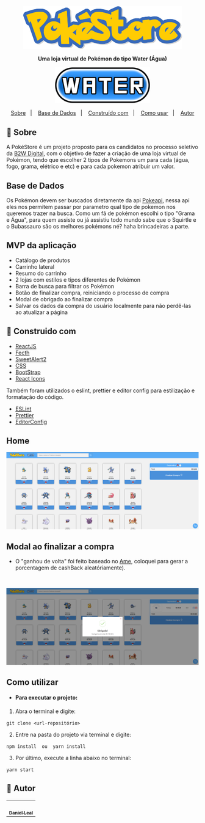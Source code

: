 <p align=center>
  <img src="./src/assets/logo.png"/>
</p>

<p align=center>   
  <strong>Uma loja virtual de Pokémon do tipo Water (Água)</strong>
</p>

<p align=center>
  <img src="./src/assets/water.png" width=250/>
</p>

<p align="center">
  <a href="#page_with_curl-Sobre">Sobre</a>&nbsp;&nbsp;&nbsp;|&nbsp;&nbsp;&nbsp;
  <a href="#page_with_curl-Sobre">Base de Dados</a>&nbsp;&nbsp;&nbsp;|&nbsp;&nbsp;&nbsp;
  <a href="#wrench-Construido-com">Construído com</a>&nbsp;&nbsp;&nbsp;|&nbsp;&nbsp;&nbsp;
  <a href="#heart_eyes-Como-usar">Como usar</a>&nbsp;&nbsp;&nbsp;|&nbsp;&nbsp;&nbsp;
  <a href="#pencil-Autor">Autor</a>
</p>

## :page_with_curl: Sobre

A PokéStore é um projeto proposto para os candidatos no processo seletivo da <a href="https://ri.b2w.digital/">B2W Digital</a>, com o objetivo de fazer a criação de uma loja virtual de Pokémon, tendo que escolher 2 tipos de Pokemons um para cada (água, fogo, grama, elétrico e etc) e para cada pokemon atribuir um valor.

## Base de Dados

Os Pokémon devem ser buscados diretamente da api <a href="https://pokeapi.co/">Pokeapi</a>, nessa api eles nos permitem passar por parametro qual tipo de pokemon nos queremos trazer na busca. Como um fã de pokémon escolhi o tipo "Grama e Água", para quem assiste ou já assistiu todo mundo sabe que o Squirtle e o Bubassauro são os melhores pokémons né? haha brincadeiras a parte.

## MVP da aplicação

- Catálogo de produtos
- Carrinho lateral
- Resumo do carrinho
- 2 lojas com estilos e tipos diferentes de Pokémon
- Barra de busca para filtrar os Pokémon
- Botão de finalizar compra, reiniciando o processo de compra
- Modal de obrigado ao finalizar compra
- Salvar os dados da compra do usuário localmente para não perdê-las ao atualizar a página

## :wrench: Construido com

- [ReactJS](https://pt-br.reactjs.org/)
- [Fecth](https://pt-br.reactjs.org/docs/faq-ajax.html/)
- [SweetAlert2](https://sweetalert2.github.io/)
- [CSS](https://developer.mozilla.org/pt-BR/docs/Web/CSS)
- [BootStrap](https://react-bootstrap.github.io/getting-started/introduction/)
- [React Icons](https://react-icons.github.io/react-icons/)

Também foram utilizados o eslint, prettier e editor config para estilização e formatação do código.
- [ESLint](https://github.com/eslint/eslint)
- [Prettier](https://github.com/prettier/prettier)
- [EditorConfig](https://editorconfig.org/)

## Home
<p align=center> 
  <img src="./src/assets/pageHome.png" width=900/>
</p>

## Modal ao finalizar a compra
- O "ganhou de volta" foi feito baseado no <a href="https://www.amedigital.com/">Ame</a>, coloquei para gerar a porcentagem de cashBack aleatóriamente).
<br>
<p align=center>
  <img src="./src/assets/pageModal.png" width=900/>
</p>

## Como utilizar

- <h4><strong>Para executar o projeto:</strong></h4>

1. Abra o terminal e digite:</br>

```
git clone <url-repositório>
```

2. Entre na pasta do projeto via terminal e digite:

```
npm install  ou  yarn install

```

3. Por último, execute a linha abaixo no terminal: 

```
yarn start 
```


## :pencil: Autor
<table>
  <tr>
    <td align="center"><a href="https://github.com/danielLeal98"><img src=https://avatars2.githubusercontent.com/u/37132172?s=460&u=7c43bece5e3160c317bfd4b2162999753567abb5&v=4" width="100px;" alt=""/><br /><sub><b>Daniel Leal</b></sub></a><br /></td>
  <tr>
</table>
